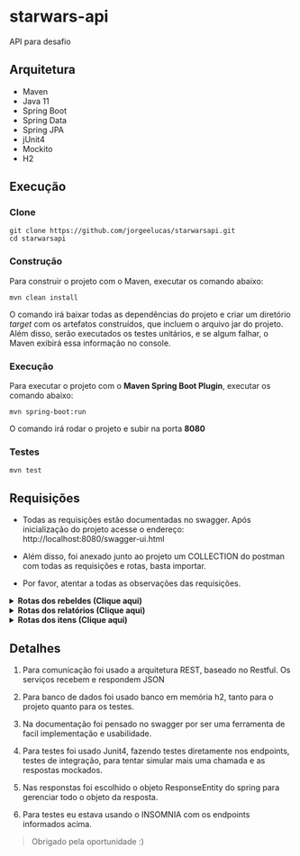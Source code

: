 
  
# starwars-api

API para desafio


## Arquitetura

* Maven
* Java 11
* Spring Boot
* Spring Data
* Spring JPA
* jUnit4
* Mockito
* H2

## Execução

### Clone

```console
git clone https://github.com/jorgeelucas/starwarsapi.git
cd starwarsapi
```

### Construção

Para construir o projeto com o Maven, executar os comando abaixo:

```shell
mvn clean install
```

O comando irá baixar todas as dependências do projeto e criar um diretório *target* com os artefatos construídos, que incluem o arquivo jar do projeto. Além disso, serão executados os testes unitários, e se algum falhar, o Maven exibirá essa informação no console.

### Execução

Para executar o projeto com o  **Maven Spring Boot Plugin**, executar os comando abaixo:

```shell
mvn spring-boot:run
```

O comando irá rodar o projeto e subir na porta **8080**

### Testes

```console
mvn test
```
## Requisições
- Todas as requisições estão documentadas no swagger. Após inicialização do projeto acesse o endereço: http://localhost:8080/swagger-ui.html
- Além disso, foi anexado junto ao projeto um COLLECTION do postman com todas as requisições e rotas, basta importar.
 
- Por favor, atentar a todas as observações das requisições.


<details><summary><b>Rotas dos rebeldes (Clique aqui)</b></summary>

> Utiliza-se o estilo RESTFull portanto todos os caminhos partem do path: **/api/v1/rebeldes**

1. Caminho=/ , Metodo=**POST**
	```
	Body:
	```	
    ```json
      {
        "nome": "string",
		"idade": 0,
		"genero": "FEMININO",
		"localizacao": {
			"latitude": "string",
			"longitude": "string",
			"base": "string"
		},
		"inventario": {
		"itensDeInventario": [
			{
				"item": {
					"id": "string"
				},
				"quantidade": 0
			},{
				"item": {
					"id": "string"
				},
				"quantidade": 0
			}]
		}
      }
    ```
    >    Obs.: Os itens do rebelde devem estar previamente cadastrados, foi feito 		dessa forma para um melhor controle de cada item e dos seus valores.
	>    
	>    Obs.: O genero foi escolhido um ENUM para representa-lo, então ele espera os valores (**MASCULINO**, **FEMININO**). Caso informe um tipo diferente desses gerará um erro inesperado.
	
3. caminho=*/localizacao/{id do rebelde}*, Método=**PUT**
	```
	Body:
	```	
    ```json
      {
        "latitude": "string",
		"longitude": "string",
		"base": "string"
      }
    ```
4. caminho=*/acusar-traidor?traidor={id do acusado}*, Método=[**PATCH**]
	```
	Acusa um rebelde de traição!!! NENHUM BODY E NECESSARIO
	```	
5. Caminho=*/negociar*, Método=**POST**
    ```json
      {
        "rebelde1": {
		"idRebelde": "STRING",
		"itensDeInventario": [
			{
				"item": {
					"id": "STRING",
					"nome": "Municao",
					"pontos": 3
				},
				"quantidade": 2
			}]
		},
		"rebelde2": {
			"idRebelde": "mateo",
			"itensDeInventario": [
			{
				"item": {
					"id": "STRING",
					"nome": "Comida",
					"pontos": 1
				},
				"quantidade": 6
			}]
		}
      }
    ```

</details>

<details><summary><b>Rotas dos relatórios (Clique aqui)</b></summary>

> Utiliza-se o estilo RESTFull portanto todos os caminhos partem do path: **/api/v1/relatorios**

1. /porcentagem-traidores [**GET**]
    ```
    Gera um json para possível relatório de porcentagem de traidores
    ```
3. /quantidade-recursos-por-rebelde [**GET**]
	```
	Gera um relatório com a quantidade de recursos por rebelde
	```
4. /pontos-perdidos [**GET**]
	```
	Gera o relatório da quantidade de pontos perdidos por causa de TRAIDORES!!!
	```	
</details>
<details><summary><b>Rotas dos itens (Clique aqui)</b></summary>

> Utiliza-se o estilo RESTFull portanto todos os caminhos partem do path: **/api/v1/itens**

1. Caminho=/, Método=**POST**
    ```
    Cadastra e retorna um item cadastrado com id;
    ```
    ```json
      {
        "nome": "string",
		"pontos": 0
      }
    ```
3. Caminho=/ [**GET**]
	```
	Obtem todos os itens cadastrados. NENHUM BODY E NECESSARIO
	```
</details>

## Detalhes


1. Para comunicação foi usado a arquitetura REST, baseado no Restful. Os serviços recebem e respondem JSON

2. Para banco de dados foi usado banco em memória h2, tanto para o projeto quanto para os testes.

3. Na documentação foi pensado no swagger por ser uma ferramenta de facil implementação e usabilidade.

4. Para testes foi usado Junit4, fazendo testes diretamente nos endpoints, testes de integração, para tentar simular mais uma chamada e as respostas mockados.

5. Nas responstas foi escolhido o objeto ResponseEntity do spring para gerenciar todo o objeto da resposta.

6. Para testes eu estava usando o INSOMNIA com os endpoints informados acima.

>Obrigado pela oportunidade :)
